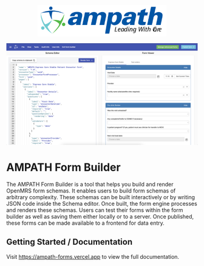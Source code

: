 <p align="center">
  <img width="340" alt="AMPATH logo" src="https://raw.githubusercontent.com/AMPATH/ngx-openmrs-formbuilder/50ef914febf222d291f433132c002c32646766ba/src/assets/ampath-logo.svg">
</p>

<p align="center">
  <img alt="Screenshot showing the Schema Editor of the AMPATH Form Builder" src="https://raw.githubusercontent.com/AMPATH/ngx-openmrs-formbuilder/master/src/assets/screen.png" />
</p>

# AMPATH Form Builder

The AMPATH Form Builder is a tool that helps you build and render OpenMRS form schemas. It enables users to build form schemas of arbitrary complexity. These schemas can be built interactively or by writing JSON code inside the Schema editor. Once built, the form engine processes and renders these schemas. Users can test their forms within the form builder as well as saving them either locally or to a server. Once published, these forms can be made available to a frontend for data entry.

## Getting Started / Documentation

Visit https://ampath-forms.vercel.app to view the full documentation.
